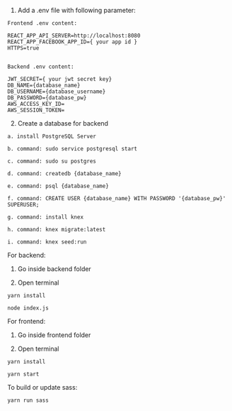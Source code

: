 1. Add a .env file with following parameter:

```
Frontend .env content:

REACT_APP_API_SERVER=http://localhost:8080
REACT_APP_FACEBOOK_APP_ID={ your app id }
HTTPS=true


Backend .env content:

JWT_SECRET={ your jwt secret key}
DB_NAME={database_name}
DB_USERNAME={database_username}
DB_PASSWORD={database_pw}
AWS_ACCESS_KEY_ID=
AWS_SESSION_TOKEN=
```

2. Create a database for backend

```
a. install PostgreSQL Server

b. command: sudo service postgresql start

c. command: sudo su postgres

d. command: createdb {database_name}

e. command: psql {database_name}

f. command: CREATE USER {database_name} WITH PASSWORD '{database_pw}' SUPERUSER;

g. command: install knex

h. command: knex migrate:latest

i. command: knex seed:run
```




For backend:

1. Go inside backend folder

2. Open terminal

```
yarn install

node index.js
```

For frontend:

1. Go inside frontend folder

2. Open terminal

```
yarn install

yarn start
```

To build or update sass: 

```
yarn run sass
```
